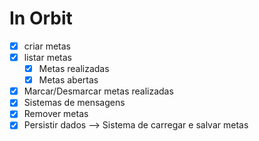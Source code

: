 # In Orbit

- [x] criar metas 
- [x] listar metas 
    - [x] Metas realizadas 
    - [x] Metas abertas
- [x] Marcar/Desmarcar metas realizadas 
- [x] Sistemas de mensagens 
- [x] Remover metas 
- [x] Persistir dados --> Sistema de carregar e salvar metas